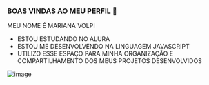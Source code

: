 ### BOAS VINDAS AO MEU PERFIL 💜

MEU NOME É MARIANA VOLPI

- ESTOU ESTUDANDO NO ALURA
- ESTOU ME DESENVOLVENDO NA LINGUAGEM JAVASCRIPT
- UTILIZO ESSE ESPAÇO PARA MINHA ORGANIZAÇÃO E COMPARTILHAMENTO DOS MEUS PROJETOS DESENVOLVIDOS

![image](https://github.com/MABALLET/MABALLET/assets/133229945/3d3012b8-5ca7-4526-838f-92b51dfb69ca)

